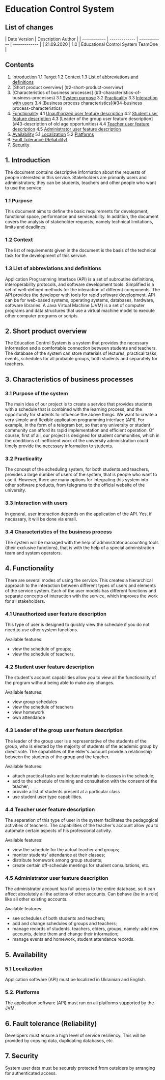 # Education Control System
## List of changes
| Date Version | Description Author |
| ------------ | ------------- | ------------ | ------------- |
| 21.09.2020 | 1.0 | Educational Control System TeamOne |

## Contents
1. [Introduction](#1-introduction)
1.1 [Target](#11-target)
1.2 [Context](#12-context)
1.3 [List of abbreviations and definitions](#13-list-of-abbreviations-and-definitions)
2. [Short product overview] (#2-short-product-overview)
3. [Characteristics of business processes] (#3-characteristics-of-business-processes)
3.1 [System purpose](#31-system-purpose)
3.2 [Practicality](#32-practicality)
3.3 [Interaction with users](#33-interaction-with-users)
3.4 [Business process characteristics](#34-business process-characteristics)
4. [Functionality](#4-functionality)
4.1 [Unauthorized user feature description](#41-unauthorized-feature-description)
4.2 [Student user feature description](#42-description-of-student-opportunities)
4.3 [Leader of the group user feature description](#43-description of old age opportunities)
4.4 [Teacher user feature description](#44-teacher-user-feature-description)
4.5 [Administrator user feature description](#45-administrator-user-feature-description)
5. [Availability](#5-availability)
5.1 [Localization](#51-localization)
5.2 [Platforms](#52-platforms)
6. [Fault Tolerance (Reliability)](#6-fault-tolerance-(reliability))
7. [Security](#7-security)
## 1. Introduction
The document contains descriptive information about the requests of people interested in this service. Stakeholders are primarily users and administrators; they can be students, teachers and other people who want to use the service.
### 1.1 Purpose
This document aims to define the basic requirements for development, functional space, performance and serviceability. In addition, the document covers the analysis of stakeholder requests, namely technical limitations, limits and deadlines.
### 1.2 Context
The list of requirements given in the document is the basis of the technical task for the development of this service.
### 1.3 List of abbreviations and definitions
Application Programming Interface (API) is a set of subroutine definitions, interoperability protocols, and software development tools. Simplified is a set of well-defined methods for the interaction of different components. The API provides the developer with tools for rapid software development. API can be for web-based systems, operating systems, databases, hardware, software libraries.
A Java Virtual Machine (JVM) is a set of computer programs and data structures that use a virtual machine model to execute other computer programs or scripts.
## 2. Short product overview
The Education Control System is a system that provides the necessary information and a comfortable connection between students and teachers. The database of the system can store materials of lectures, practical tasks, events, schedules for all probable groups, both students and separately for teachers.
## 3. Characteristics of business processes
### 3.1 Purpose of the system
The main idea of our project is to create a service that provides students with a schedule that is combined with the learning process, and the opportunity for students to influence the above things. We want to create a very simple and flexible application programming interface (API). For example, in the form of a telegram bot, so that any university or student community can afford its rapid implementation and efficient operation. Of course, first of all, our project is designed for student communities, which in the conditions of inefficient work of the university administration could timely provide the necessary information to students.
### 3.2 Practicality
The concept of the scheduling system, for both students and teachers, provides a large number of users of the system, that is people who want to use it.
However, there are many options for integrating this system into other software products, from telegrams to the official website of the university.
### 3.3 Interaction with users
In general, user interaction depends on the application of the API. Yes, if necessary, it will be done via email.
### 3.4 Characteristics of the business process
The system will be managed with the help of administrator accounting tools (their exclusive functions), that is with the help of a special administration team and system operators.
## 4. Functionality
There are several modes of using the service. This creates a hierarchical approach to the interaction between different types of users and elements of the service system. Each of the user models has different functions and separate concepts of interaction with the service, which improves the work for all stakeholders.
### 4.1 Unauthorized user feature description
This type of user is designed to quickly view the schedule if you do not need to use other system functions.

Available features:
* view the schedule of groups;
* view the schedule of teachers.

### 4.2 Student user feature description
The student's account capabilities allow you to view all the functionality of the program without being able to make any changes.

Available features:
* view group schedules
* view the schedule of teachers
* view homework
* own attendance

### 4.3 Leader of the group user feature description
The leader of the group user is a representative of the students of the group, who is elected by the majority of students of the academic group by direct vote. The capabilities of the elder's account provide a relationship between the students of the group and the teacher.

Available features:
* attach practical tasks and lecture materials to classes in the schedule;
* add to the schedule of training and consultation with the consent of the teacher;
* provide a list of students present at a particular class
* use student user type capabilities.

### 4.4 Teacher user feature description
The separation of this type of user in the system facilitates the pedagogical activities of teachers. The capabilities of the teacher's account allow you to automate certain aspects of his professional activity.

Available features:
* view the schedule for the actual teacher and groups;
* monitor students' attendance at their classes;
* distribute homework among group students;
* create certain off-schedule meetings for student consultations, etc.

### 4.5 Administrator user feature description
The administrator account has full access to the entire database, so it can affect
absolutely all the actions of other accounts. Can behave (be in a role) like all other existing accounts.

Available features:
* see schedules of both students and teachers;
* add and change schedules of groups and teachers;
* manage records of students, teachers, elders, groups, namely: add new accounts, delete them and change their information;
* manage events and homework, student attendance records.

## 5. Availability
### 5.1 Localization
Application software (API) must be localized in Ukrainian and English.

### 5.2. Platforms
The application software (API) must run on all platforms supported by the JVM.

## 6. Fault tolerance (Reliability)
Developers must ensure a high level of service resiliency. This will be provided by copying data, duplicating databases, etc.

## 7. Security
System user data must be securely protected from outsiders by arranging for authenticated access.
